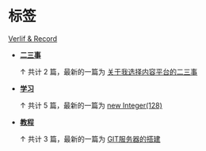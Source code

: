 # 标签

[Verlif & Record](index.md)

* __[二三事](tags/二三事.md)__

  ↑ 共计 2 篇，最新的一篇为 [关于我选择内容平台的二三事](docs/二三事/关于我选择内容平台的二三事.md)

* __[学习](tags/学习.md)__

  ↑ 共计 5 篇，最新的一篇为 [new Integer(128)](docs/学习/Integer128.md)

* __[教程](tags/教程.md)__

  ↑ 共计 3 篇，最新的一篇为 [GIT服务器的搭建](docs/教程/GIT服务器的搭建.md)

